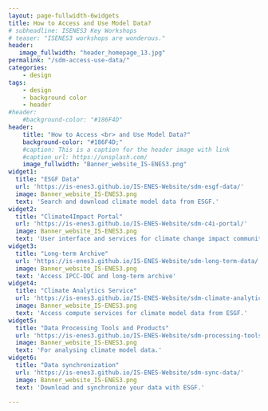 ```yaml
---
layout: page-fullwidth-6widgets
title: How to Access and Use Model Data?
# subheadline: ISENES3 Key Workshops
# teaser: "ISENES3 workshops are wonderous."
header:
   image_fullwidth: "header_homepage_13.jpg"
permalink: "/sdm-access-use-data/"
categories:
    - design
tags:
    - design
    - background color
    - header
#header:
    #background-color: "#186F4D"
header:
    title: "How to Access <br> and Use Model Data?"
    background-color: "#186F4D;"
    #caption: This is a caption for the header image with link
    #caption_url: https://unsplash.com/
    image_fullwidth: "Banner_website_IS-ENES3.png"
widget1:
  title: "ESGF Data"
  url: 'https://is-enes3.github.io/IS-ENES-Website/sdm-esgf-data/'
  image: Banner_website_IS-ENES3.png
  text: 'Search and download climate model data from ESGF.'
widget2:
  title: "Climate4Impact Portal"
  url: 'https://is-enes3.github.io/IS-ENES-Website/sdm-c4i-portal/'
  image: Banner_website_IS-ENES3.png
  text: 'User interface and services for climate change impact community.'
widget3:
  title: "Long-term Archive"
  url: 'https://is-enes3.github.io/IS-ENES-Website/sdm-long-term-data/'
  image: Banner_website_IS-ENES3.png
  text: 'Access IPCC-DDC and long-term archive'
widget4:
  title: "Climate Analytics Service"
  url: 'https://is-enes3.github.io/IS-ENES-Website/sdm-climate-analytics-data/'
  image: Banner_website_IS-ENES3.png
  text: 'Access compute services for climate model data from ESGF.'
widget5:
  title: "Data Processing Tools and Products"
  url: 'https://is-enes3.github.io/IS-ENES-Website/sdm-processing-tools-data/'
  image: Banner_website_IS-ENES3.png
  text: 'For analysing climate model data.'
widget6:
  title: "Data synchronization"
  url: 'https://is-enes3.github.io/IS-ENES-Website/sdm-sync-data/'
  image: Banner_website_IS-ENES3.png
  text: 'Download and synchronize your data with ESGF.'

---
```


